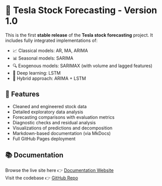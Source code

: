 # 🚀 Tesla Stock Forecasting - Version 1.0

This is the first **stable release** of the **Tesla stock forecasting** project. It includes fully integrated implementations of:

- 📈 Classical models: AR, MA, ARIMA  
- 📊 Seasonal models: SARIMA  
- 🔍 Exogenous models: SARIMAX (with volume and lagged features)  
- 🤖 Deep learning: LSTM  
- 🔁 Hybrid approach: ARIMA + LSTM

## 📂 Features

- Cleaned and engineered stock data  
- Detailed exploratory data analysis  
- Forecasting comparisons with evaluation metrics  
- Diagnostic checks and residual analysis  
- Visualizations of predictions and decomposition  
- Markdown-based documentation (via MkDocs)  
- Full GitHub Pages deployment

## 📚 Documentation

Browse the live site here 👉 [Documentation Website](https://sospeter03.github.io/tesla-stock-forecasting/)  
Visit the codebase 👉 [GitHub Repo](https://github.com/SOSPETER03/tesla-stock-forecasting)
